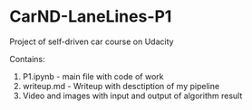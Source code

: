 # CarND-LaneLines-P1
Project of self-driven car course on Udacity

Contains:
1. P1.ipynb - main file with code of work
2. writeup.md - Writeup with desctiption of my pipeline
3. Video and images with input and output of algorithm result
